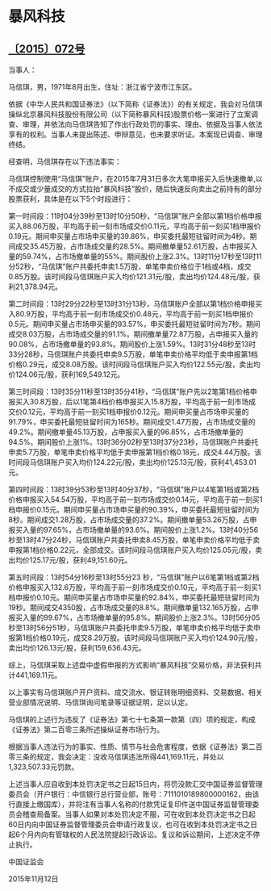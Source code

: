 # 暴风科技


## [〔2015〕072号](http://www.csrc.gov.cn/pub/zjhpublic/G00306212/201605/t20160519_297493.htm)





 

当事人：

马信琪，男，1971年8月出生，住址：浙江省宁波市江东区。

依据《中华人民共和国证券法》（以下简称《证券法》）的有关规定，我会对马信琪操纵北京暴风科技股份有限公司（以下简称暴风科技)股票价格一案进行了立案调查、审理，并依法向马信琪告知了作出行政处罚的事实、理由、依据及当事人依法享有的权利。当事人未提出陈述、申辩意见，也未要求听证。本案现已调查、审理终结。

经查明，马信琪存在以下违法事实：

马信琪控制使用“马信琪”账户，在2015年7月31日多次大笔申报买入后快速撤单,以不成交或少量成交的方式拉抬“暴风科技”股价，随后快速反向卖出之前持有的部分股票获利，具体是在以下5个时段进行：

第一时间段：11时04分39秒至13时10分50秒，“马信琪”账户全部以第1档价格申报买入88.06万股，平均高于前一刻市场成交价0.11元，平均高于前一刻买1档申报价0.19元。期间申买量占市场申买量的39.86%，申买委托最短驻留时间为4秒。期间成交35.45万股，占市场成交量的28.5%。期间撤单量52.61万股，占申报买入量的59.74%，占市场撤单量的55%。期间股价上涨2.3%。13时11分17秒至13时11分52秒，“马信琪”账户共委托申卖1.5万股，单笔申卖价格位于1档或4档，成交0.85万股。该时间段马信琪账户买入均价121.31元/股，卖出均价124.48元/股，获利21,378.94元。

第二时间段：13时29分22秒至13时31分13秒，马信琪账户全部以第1档价格申报买入80.9万股，平均高于前一刻市场成交价0.48元，平均高于前一刻买1档申报价0.5元。期间申买量占市场申买量的93.57%，申买委托最短驻留时间为7秒。期间成交8.03万股，占市场成交量的91.1%。期间撤单量72.87万股，占申报买入量的90.08%，占市场撤单量的93.8%。期间股价上涨1.59%。13时31分48秒至13时33分28秒，马信琪账户共委托申卖9.5万股，单笔申卖价格平均低于卖申报第1档价格0.29元，成交8.08万股。该时间段马信琪账户买入均价122.55元/股，卖出均价124.06元/股，获利169,549.12元。

第三时间段：13时35分11秒至13时35分41秒，“马信琪”账户先以2笔第1档价格申报买入30.8万股，后以1笔第4档价格申报买入15.8万股，平均高于前一刻市场成交价0.12元，平均高于前一刻买1档申报价0.12元。期间申买量占市场申买量的91.79%，申买委托最短驻留时间为165秒。期间成交1.47万股，占市场成交量的49.2%。期间撤单量45.13万股，占申报买入量的96.85%，占市场撤单量的94.5%。期间股价上涨1%。13时36分02秒至13时37分23秒，马信琪账户共委托申卖5.7万股，单笔申卖价格平均低于卖申报第1档价格0.18元，成交4.44万股。该时间段马信琪账户买入均价124.22元/股，卖出均价125.13元/股，获利41,453.01元。

第四时间段：13时39分53秒至13时40分37秒，“马信琪”账户以4笔第1档或第2档价格申报买入54.54万股，平均高于前一刻市场成交价0.14元，平均高于前一刻买1档申报价0.15元。期间申买量占市场申买量的90.39%，申买委托最短驻留时间为8秒。期间成交1.28万股，占市场成交量的37.2%。期间撤单量53.26万股，占申报买入量的97.65%，占市场撤单量的93.6%。期间股价上涨1.2%。13时40分56秒至13时47分24秒，马信琪账户共委托申卖8.45万股，单笔申卖价格平均低于卖申报第1档价格0.22元，全部成交。该时间段马信琪账户买入均价125.05元/股，卖出均价125.17元/股，获利49,151.60元。

第五时间段：13时54分16秒至13时55分23 秒，“马信琪”账户以6笔第1档或第2档价格申报买入132.6万股，平均高于前一刻市场成交价0.10元，平均高于前一刻买1档申报价0.10元。期间申买量占市场申买量的92.84%，申买委托最短驻留时间为19秒。期间成交4350股，占市场成交量的8.8%。期间撤单量132.165万股，占申报买入量的99.67%，占市场撤单量的95.8%。期间股价上涨2.3%。13时56分05秒至13时56分51秒，马信琪账户共委托申卖9.5万股，单笔申卖价格平均低于卖申报第1档价格0.19元，成交8.29万股。该时间段马信琪账户买入均价124.90元/股，卖出均价126.13元/股，获利159,636.43元。

综上，马信琪采取上述盘中虚假申报的方式影响“暴风科技”交易价格，非法获利共计441,169.11元。

以上事实有马信琪账户开户资料、成交流水、银证转账明细资料、交易数据、相关营业部情况说明、马信琪询问笔录等证据证明，足以认定。

马信琪的上述行为违反了《证券法》第七十七条第一款第（四）项的规定，构成《证券法》第二百零三条所述操纵证券市场行为。

根据当事人违法行为的事实、性质、情节与社会危害程度，依据《证券法》第二百零三条的规定，我会决定：没收马信琪违法所得441,169.11元，并处以1,323,507.33元罚款。

上述当事人应自收到本处罚决定书之日起15日内，将罚没款汇交中国证券监督管理委员会（开户银行：中信银行总行营业部，账号：7111010189800000162，由该行直接上缴国库），并将注有当事人名称的付款凭证复印件送中国证券监督管理委员会稽查局备案。当事人如果对本处罚决定不服，可在收到本处罚决定书之日起60日内向中国证券监督管理委员会申请行政复议，也可在收到本处罚决定书之日起6个月内向有管辖权的人民法院提起行政诉讼。复议和诉讼期间，上述决定不停止执行。

 

 

 

中国证监会      

2015年11月12日    